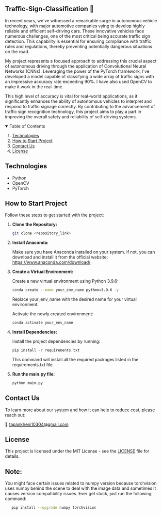 ## Traffic-Sign-Classification 🚦

In recent years, we've witnessed a remarkable surge in autonomous vehicle technology, with major automotive companies vying to develop highly reliable and efficient self-driving cars. These innovative vehicles face numerous challenges, one of the most critical being accurate traffic sign detection. This capability is essential for ensuring compliance with traffic rules and regulations, thereby preventing potentially dangerous situations on the road.

My project represents a focused approach to addressing this crucial aspect of autonomous driving through the application of Convolutional Neural Networks (CNNs). Leveraging the power of the PyTorch framework, I've developed a model capable of classifying a wide array of traffic signs with an impressive accuracy rate exceeding 90%. I have also used OpenCV to make it work in the real-time.

This high level of accuracy is vital for real-world applications, as it significantly enhances the ability of autonomous vehicles to interpret and respond to traffic signage correctly. By contributing to the advancement of traffic sign recognition technology, this project aims to play a part in improving the overall safety and reliability of self-driving systems.

<details open="open">
  <summary>Table of Contents</summary>
  <ol>
    <li>
      <a href="#Technologies">Technologies</a>
    </li>
    <li>
	    <a href = "#How-to-Start-Project">How to Start Project</a>
    </li>
    <li>
	    <a href = "#Contact-Us">Contact Us</a>
    </li>
    <li>
	    <a href = "#License">License</a>
    </li>
  </ol>
</details>

## Technologies
- Python
- OpenCV
- PyTorch

## How to Start Project
Follow these steps to get started with the project:

1. **Clone the Repository:**
   ```bash
   git clone <repository_link>
   ```
2. **Install Anaconda:**
   
   Make sure you have Anaconda installed on your system. If not, you can download and install it from the official website: https://www.anaconda.com/download/
   
4. **Create a Virtual Environment:**
   
   Create a new virtual environment using Python 3.9.6:

   ```bash
   conda create --name your_env_name python=3.9.6 -y
   ```
   Replace your_env_name with the desired name for your virtual environment.
   
   Activate the newly created environment:
   ```bash
   conda activate your_env_name
   ```
5. **Install Dependencies:**
   
   Install the project dependencies by running:
   ```bash
   pip install -r requirements.txt
   ```
   This command will install all the required packages listed in the requirements.txt file.

7. **Run the main.py file:**
   ```bash
   python main.py
   ```

## Contact Us
To learn more about our system and how it can help to reduce cost, please reach out:

📧 tapankheni10304@gmail.com

## License
This project is licensed under the MIT License - see the [LICENSE](LICENSE) file for details.

## Note:
You might face certain issues related to numpy version because torchvision uses numpy behind the scene to deal with the image data and sometimes it causes version compatibility issues.
Ever get stuck, just run the following command:
```bash
   pip install --upgrade numpy torchvision
```
